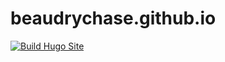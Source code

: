 
# beaudrychase.github.io

[![Build Hugo Site](https://github.com/beaudrychase/beaudrychase.github.io/actions/workflows/hugo-deploy.yml/badge.svg)](https://github.com/beaudrychase/beaudrychase.github.io/actions/workflows/hugo-deploy.yml)
